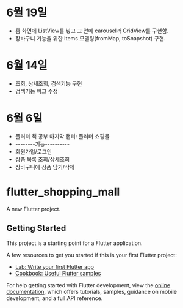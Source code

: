 # 6월 19일
- 홈 화면에 ListView를 넣고 그 안에 carousel과 GridView를 구현함.
- 장바구니 기능을 위한 Items 모델링(fromMap, toSnapshot) 구현.

# 6월 14일
- 조회, 상세조회, 검색기능 구현
- 검색기능 버그 수정

# 6월 6일
- 플러터 책 공부 마지막 챕터: 플러터 쇼핑몰
- --------기능----------
- 회원가입/로그인
- 상품 목록 조회/상세조회
- 장바구니에 상품 담기/삭제

# flutter_shopping_mall

A new Flutter project.

## Getting Started

This project is a starting point for a Flutter application.

A few resources to get you started if this is your first Flutter project:

- [Lab: Write your first Flutter app](https://docs.flutter.dev/get-started/codelab)
- [Cookbook: Useful Flutter samples](https://docs.flutter.dev/cookbook)

For help getting started with Flutter development, view the
[online documentation](https://docs.flutter.dev/), which offers tutorials,
samples, guidance on mobile development, and a full API reference.
